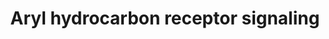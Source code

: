 ---
authors:
- ReactomeTeam
- Eweitz
description: 'The aryl hydrocarbon receptor (AHR) is a ligand-activated transcription
  factor that belongs to the basic helix-loop-helix/PER-ARNT-SIM family of DNA binding
  proteins and controls the expression of a diverse set of genes. Two major types
  of environmental compounds can activate AHR signaling: halogenated aromatic hydrocarbons
  such as 2,3,7,8-tetrachlorodibenzo-p-dioxin (TCDD) and polycyclic aromatic hydrocarbons
  (PAH) such as benzo(a)pyrene. Unliganded AHR forms a complex in the cytosol with
  two copies of 90kD heat shock protein (HSP90AB1), one X-associated protein (AIP),
  and one p23 molecular chaperone protein (PTGES3). After ligand binding and activation,
  the AHR complex translocates to the nucleus, disassociates from the chaperone subunits,
  dimerises with the aryl hydrocarbon receptor nuclear translocator (ARNT) and transactivates
  target genes via binding to xenobiotic response elements (XREs) in their promoter
  regions. AHR targets genes of Phase I and Phase II metabolism, such as cytochrome
  P450 1A1 (CYP1A1), cytochorme P450 1B1 (CYP1B1), NAD(P)H:quinone oxidoreductase
  I (NQO1) and aldehyde dehydrogenase 3 (ALHD3A1). This is thought to be an organism''s
  response to foreign chemical exposure and normally, foreign chemicals are made less
  reactive by the induction and therefore increased activity of these enzymes (Beischlag
  et al. 2008).<br><br>AHR itself is regulated by the aryl hydrocarbon receptor repressor
  (AHRR, aka BHLHE77, KIAA1234), an evolutionarily conserved bHLH-PAS protein that
  inhibits both xenobiotic-induced and constitutively active AHR transcriptional activity
  in many species. AHRR  resides predominantly in the nuclear compartment where it
  competes with AHR for binding to ARNT. As a result, there is competition between
  AHR:ARNT and AHRR:ARNT complexes for binding to XREs in target genes and AHRR can
  repress the transcription activity of AHR (Hahn et al. 2009, Haarmann-Stemmann &
  Abel 2006).  View original pathway at [http://www.reactome.org/PathwayBrowser/#DIAGRAM=8937144
  Reactome].'
last-edited: 2021-05-07
organisms:
- Homo sapiens
redirect_from:
- /index.php/Pathway:WP4108
- /instance/WP4108
revision: null
schema-jsonld:
- '@context': https://schema.org/
  '@id': https://wikipathways.github.io/pathways/WP4108.html
  '@type': Dataset
  creator:
    '@type': Organization
    name: WikiPathways
  description: 'The aryl hydrocarbon receptor (AHR) is a ligand-activated transcription
    factor that belongs to the basic helix-loop-helix/PER-ARNT-SIM family of DNA binding
    proteins and controls the expression of a diverse set of genes. Two major types
    of environmental compounds can activate AHR signaling: halogenated aromatic hydrocarbons
    such as 2,3,7,8-tetrachlorodibenzo-p-dioxin (TCDD) and polycyclic aromatic hydrocarbons
    (PAH) such as benzo(a)pyrene. Unliganded AHR forms a complex in the cytosol with
    two copies of 90kD heat shock protein (HSP90AB1), one X-associated protein (AIP),
    and one p23 molecular chaperone protein (PTGES3). After ligand binding and activation,
    the AHR complex translocates to the nucleus, disassociates from the chaperone
    subunits, dimerises with the aryl hydrocarbon receptor nuclear translocator (ARNT)
    and transactivates target genes via binding to xenobiotic response elements (XREs)
    in their promoter regions. AHR targets genes of Phase I and Phase II metabolism,
    such as cytochrome P450 1A1 (CYP1A1), cytochorme P450 1B1 (CYP1B1), NAD(P)H:quinone
    oxidoreductase I (NQO1) and aldehyde dehydrogenase 3 (ALHD3A1). This is thought
    to be an organism''s response to foreign chemical exposure and normally, foreign
    chemicals are made less reactive by the induction and therefore increased activity
    of these enzymes (Beischlag et al. 2008).<br><br>AHR itself is regulated by the
    aryl hydrocarbon receptor repressor (AHRR, aka BHLHE77, KIAA1234), an evolutionarily
    conserved bHLH-PAS protein that inhibits both xenobiotic-induced and constitutively
    active AHR transcriptional activity in many species. AHRR  resides predominantly
    in the nuclear compartment where it competes with AHR for binding to ARNT. As
    a result, there is competition between AHR:ARNT and AHRR:ARNT complexes for binding
    to XREs in target genes and AHRR can repress the transcription activity of AHR
    (Hahn et al. 2009, Haarmann-Stemmann & Abel 2006).  View original pathway at [http://www.reactome.org/PathwayBrowser/#DIAGRAM=8937144
    Reactome].'
  keywords:
  - 2xHSP90AB1:AIP:PTGES3
  - 'AHR '
  - AHR:2xHSP90AB1:AIP:PTGES3
  - AHR:TCDD
  - AHR:TCDD:2xHSP90AB1:AIP:PTGES3
  - AHR:TCDD:ARNT
  - AHRR
  - 'AHRR '
  - AHRR:ARNT
  - 'AIP '
  - 'ARNT '
  - ARNT, ARNT2
  - 'ARNT2 '
  - 'HSP90AB1 '
  - 'PTGES3 '
  - TCDD
  - 'TCDD '
  license: CC0
  name: Aryl hydrocarbon receptor signaling
seo: CreativeWork
title: Aryl hydrocarbon receptor signaling
wpid: WP4108
---
